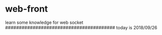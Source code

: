 # web-front
learn some knowledge for web socket
########################################
today is 2018/09/26

